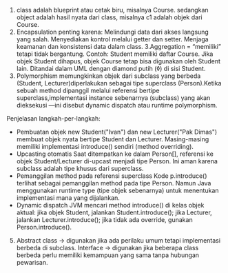 1. class adalah blueprint atau cetak biru, misalnya Course.
   sedangkan object adalah hasil nyata dari class, misalnya c1 adalah objek dari Course.
2. Encapsulation penting karena:
   Melindungi data dari akses langsung yang salah.
   Menyediakan kontrol melalui getter dan setter.
   Menjaga keamanan dan konsistensi data dalam class.
3.Aggregation = “memiliki” tetapi tidak bergantung.
  Contoh:
  Student memiliki daftar Course.
  Jika objek Student dihapus, objek Course tetap bisa digunakan oleh Student lain.
  Ditandai dalam UML dengan diamond putih (◊) di sisi Student.
4. Polymorphism memungkinkan objek dari subclass yang berbeda (Student, Lecturer)diperlakukan
   sebagai tipe superclass (Person).Ketika sebuah method dipanggil melalui referensi bertipe
   superclass,implementasi instance sebenarnya (subclass) yang akan dieksekusi —ini disebut
   dynamic dispatch atau runtime polymorphism.

Penjelasan langkah-per-langkah:

- Pembuatan objek
new Student("Ivan") dan new Lecturer("Pak Dimas") membuat objek nyata bertipe Student dan Lecturer.
Masing-masing memiliki implementasi introduce() sendiri (method overriding).
- Upcasting otomatis
Saat ditempatkan ke dalam Person[], referensi ke objek Student/Lecturer di-upcast menjadi tipe
Person. Ini aman karena subclass adalah tipe khusus dari superclass.
- Pemanggilan method pada referensi superclass
Kode p.introduce() terlihat sebagai pemanggilan method pada tipe Person.
Namun Java menggunakan runtime type (tipe objek sebenarnya) untuk menentukan implementasi
mana yang dijalankan.
- Dynamic dispatch
JVM mencari method introduce() di kelas objek aktual: jika objek Student,
jalankan Student.introduce(); jika Lecturer, jalankan Lecturer.introduce();
jika tidak ada override, gunakan Person.introduce().

5. Abstract class → digunakan jika ada perilaku umum tetapi implementasi berbeda di subclass.
   Interface → digunakan jika beberapa class berbeda perlu memiliki kemampuan yang sama
   tanpa hubungan pewarisan.

